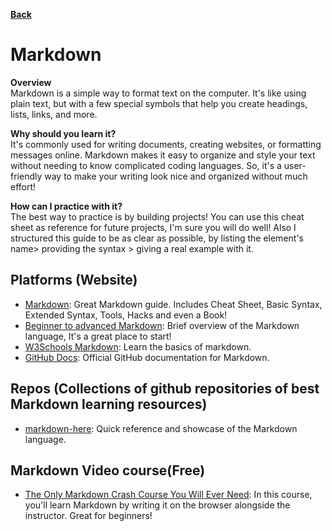 **[Back](/README.md/)**

# Markdown

**Overview** <br>
Markdown is a simple way to format text on the computer. It's like using plain text, but with a few special symbols that help you create headings, lists, links, and more.

**Why should you learn it?** <br>
It's commonly used for writing documents, creating websites, or formatting messages online. Markdown makes it easy to organize and style your text without needing to know complicated coding languages. So, it's a user-friendly way to make your writing look nice and organized without much effort!

**How can I practice with it?** <br>
The best way to practice is by building projects! You can use this cheat sheet as reference for future projects, I'm sure you will do well! Also I structured this guide to be as clear as possible, by listing the element's name> providing the syntax > giving a real example with it.

## Platforms (Website)

- [Markdown](https://www.markdownguide.org/): Great Markdown guide. Includes Cheat Sheet, Basic Syntax, Extended Syntax, Tools, Hacks and even a Book!
- [Beginner to advanced Markdown](https://daringfireball.net/projects/markdown/): Brief overview of the Markdown language, It's a great place to start!
- [W3Schools Markdown](https://www.w3schools.io/file/markdown-introduction/): Learn the basics of markdown.
- [GitHub Docs](https://docs.github.com/en/get-started/writing-on-github/getting-started-with-writing-and-formatting-on-github/basic-writing-and-formatting-syntax): Official GitHub documentation for Markdown.

## Repos (Collections of github repositories of best Markdown learning resources)

- [markdown-here](https://github.com/adam-p/markdown-here/wiki/Markdown-Cheatsheet#emphasis): Quick reference and showcase of the Markdown language.

## Markdown Video course(Free)

- [The Only Markdown Crash Course You Will Ever Need](https://youtu.be/_PPWWRV6gbA): In this course, you'll learn Markdown by writing it on the browser alongside the instructor. Great for beginners!
